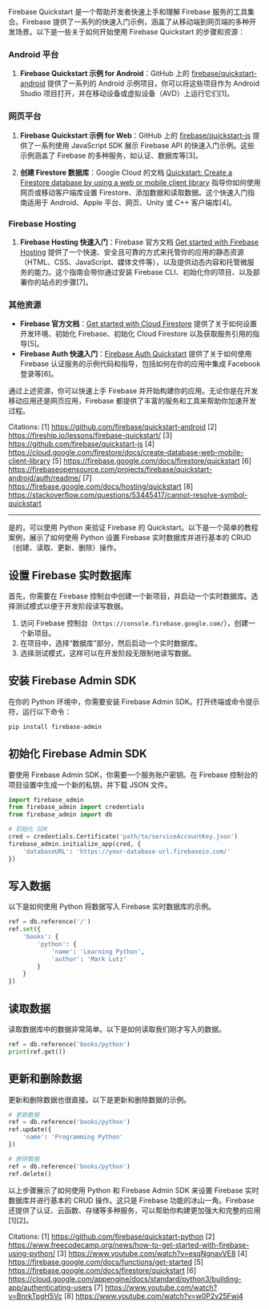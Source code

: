 Firebase Quickstart 是一个帮助开发者快速上手和理解 Firebase 服务的工具集合。Firebase 提供了一系列的快速入门示例，涵盖了从移动端到网页端的多种开发场景。以下是一些关于如何开始使用 Firebase Quickstart 的步骤和资源：

### Android 平台

1. **Firebase Quickstart 示例 for Android**：GitHub 上的 [firebase/quickstart-android](https://github.com/firebase/quickstart-android) 提供了一系列的 Android 示例项目，你可以将这些项目作为 Android Studio 项目打开，并在移动设备或虚拟设备（AVD）上运行它们[1]。

### 网页平台

1. **Firebase Quickstart 示例 for Web**：GitHub 上的 [firebase/quickstart-js](https://github.com/firebase/quickstart-js) 提供了一系列使用 JavaScript SDK 展示 Firebase API 的快速入门示例。这些示例涵盖了 Firebase 的多种服务，如认证、数据库等[3]。

2. **创建 Firestore 数据库**：Google Cloud 的文档 [Quickstart: Create a Firestore database by using a web or mobile client library](https://cloud.google.com/firestore/docs/create-database-web-mobile-client-library) 指导你如何使用网页或移动客户端库设置 Firestore、添加数据和读取数据。这个快速入门指南适用于 Android、Apple 平台、网页、Unity 或 C++ 客户端库[4]。

### Firebase Hosting

1. **Firebase Hosting 快速入门**：Firebase 官方文档 [Get started with Firebase Hosting](https://firebase.google.com/docs/hosting/quickstart) 提供了一个快速、安全且可靠的方式来托管你的应用的静态资源（HTML、CSS、JavaScript、媒体文件等），以及提供动态内容和托管微服务的能力。这个指南会带你通过安装 Firebase CLI、初始化你的项目、以及部署你的站点的步骤[7]。

### 其他资源

- **Firebase 官方文档**：[Get started with Cloud Firestore](https://firebase.google.com/docs/firestore/quickstart) 提供了关于如何设置开发环境、初始化 Firebase、初始化 Cloud Firestore 以及获取服务引用的指导[5]。
- **Firebase Auth 快速入门**：[Firebase Auth Quickstart](https://firebaseopensource.com/projects/firebase/quickstart-android/auth/readme/) 提供了关于如何使用 Firebase 认证服务的示例代码和指导，包括如何在你的应用中集成 Facebook 登录等[6]。

通过上述资源，你可以快速上手 Firebase 并开始构建你的应用。无论你是在开发移动应用还是网页应用，Firebase 都提供了丰富的服务和工具来帮助你加速开发过程。

Citations:
[1] https://github.com/firebase/quickstart-android
[2] https://fireship.io/lessons/firebase-quickstart/
[3] https://github.com/firebase/quickstart-js
[4] https://cloud.google.com/firestore/docs/create-database-web-mobile-client-library
[5] https://firebase.google.com/docs/firestore/quickstart
[6] https://firebaseopensource.com/projects/firebase/quickstart-android/auth/readme/
[7] https://firebase.google.com/docs/hosting/quickstart
[8] https://stackoverflow.com/questions/53445417/cannot-resolve-symbol-quickstart


----

是的，可以使用 Python 来验证 Firebase 的 Quickstart。以下是一个简单的教程案例，展示了如何使用 Python 设置 Firebase 实时数据库并进行基本的 CRUD（创建、读取、更新、删除）操作。

## 设置 Firebase 实时数据库

首先，你需要在 Firebase 控制台中创建一个新项目，并启动一个实时数据库。选择测试模式以便于开发阶段读写数据。

1. 访问 Firebase 控制台（`https://console.firebase.google.com/`），创建一个新项目。
2. 在项目中，选择“数据库”部分，然后启动一个实时数据库。
3. 选择测试模式，这样可以在开发阶段无限制地读写数据。

## 安装 Firebase Admin SDK

在你的 Python 环境中，你需要安装 Firebase Admin SDK。打开终端或命令提示符，运行以下命令：

```bash
pip install firebase-admin
```

## 初始化 Firebase Admin SDK

要使用 Firebase Admin SDK，你需要一个服务账户密钥。在 Firebase 控制台的项目设置中生成一个新的私钥，并下载 JSON 文件。

```python
import firebase_admin
from firebase_admin import credentials
from firebase_admin import db

# 初始化 SDK
cred = credentials.Certificate('path/to/serviceAccountKey.json')
firebase_admin.initialize_app(cred, {
    'databaseURL': 'https://your-database-url.firebaseio.com/'
})
```

## 写入数据

以下是如何使用 Python 将数据写入 Firebase 实时数据库的示例。

```python
ref = db.reference('/')
ref.set({
    'books': {
        'python': {
            'name': 'Learning Python',
            'author': 'Mark Lutz'
        }
    }
})
```

## 读取数据

读取数据库中的数据非常简单。以下是如何读取我们刚才写入的数据。

```python
ref = db.reference('books/python')
print(ref.get())
```

## 更新和删除数据

更新和删除数据也很直接。以下是更新和删除数据的示例。

```python
# 更新数据
ref = db.reference('books/python')
ref.update({
    'name': 'Programming Python'
})

# 删除数据
ref = db.reference('books/python')
ref.delete()
```

以上步骤展示了如何使用 Python 和 Firebase Admin SDK 来设置 Firebase 实时数据库并进行基本的 CRUD 操作。这只是 Firebase 功能的冰山一角。Firebase 还提供了认证、云函数、存储等多种服务，可以帮助你构建更加强大和完整的应用[1][2]。

Citations:
[1] https://github.com/firebase/quickstart-python
[2] https://www.freecodecamp.org/news/how-to-get-started-with-firebase-using-python/
[3] https://www.youtube.com/watch?v=esqNgnayVE8
[4] https://firebase.google.com/docs/functions/get-started
[5] https://firebase.google.com/docs/firestore/quickstart
[6] https://cloud.google.com/appengine/docs/standard/python3/building-app/authenticating-users
[7] https://www.youtube.com/watch?v=BnrkTpgH5Vc
[8] https://www.youtube.com/watch?v=w0P2v25Fwj4
